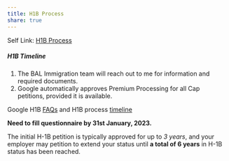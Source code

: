 ```yaml
---
title: H1B Process
share: true
---
```


Self Link: [H1B Process](H1B%20Process.md)

##### H1B Timeline

1. The BAL Immigration team will reach out to me for information and required documents.
1. Google automatically approves Premium Processing for all Cap petitions, provided it is available.

Google H1B [FAQs](https://docs.google.com/document/d/1U8WpyKwn1NAH3tYBc9soRDL2av_xfOT4l7KsM23XS94/edit) and H1B process [timeline](https://docs.google.com/presentation/d/1OYyRkPsrm5by_xmXKAJHla6mCacrGO7BzDE8HrZ9Rrs/edit#slide=id.g5d2523bc94_10_0)

**Need to fill questionnaire by 31st January, 2023.**

The initial H-1B petition is typically approved for up to *3 years*, and your employer may petition to extend your status until **a total of 6 years** in H-1B status has been reached.
